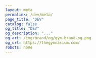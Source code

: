 ```yaml
---
layout: meta
permalink: /dev/meta/
page_title: "DEV"
catalog: false
og_title: "DEV"
og_description: "..."
og_art: /img/brand/og/gym-brand-og.png
og_url: https://thegymnasium.com/
robots: none
---
```

